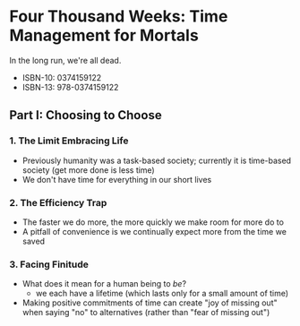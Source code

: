 # Four Thousand Weeks: Time Management for Mortals

In the long run, we're all dead.

* ISBN-10: 0374159122
* ISBN-13: 978-0374159122

## Part I: Choosing to Choose

### 1. The Limit Embracing Life

* Previously humanity was a task-based society; currently it is time-based society (get more done is less time)
* We don't have time for everything in our short lives

### 2. The Efficiency Trap

* The faster we do more, the more quickly we make room for more do to
* A pitfall of convenience is we continually expect more from the time we saved

### 3. Facing Finitude

* What does it mean for a human being to *be*?
  * we each have a lifetime (which lasts only for a small amount of time)
* Making positive commitments of time can create "joy of missing out" when saying "no" to alternatives (rather than "fear of missing out")
